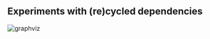 ## Experiments with (re)cycled dependencies

![graphviz](https://github.com/r2r-dev/bazel-transitions_dep_resolution_example/assets/39031033/85739c5a-d53e-4f1a-a80a-1ac665ba8e2b)
